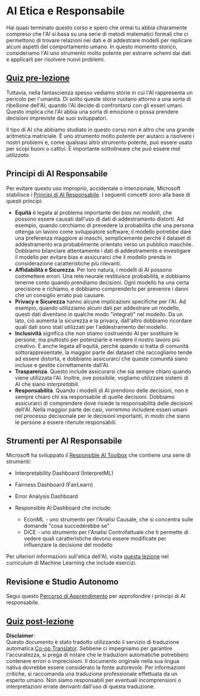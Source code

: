 <!--
CO_OP_TRANSLATOR_METADATA:
{
  "original_hash": "437c988596e751072e41a5aad3fcc5d9",
  "translation_date": "2025-08-26T06:54:45+00:00",
  "source_file": "lessons/7-Ethics/README.md",
  "language_code": "it"
}
-->
# AI Etica e Responsabile

Hai quasi terminato questo corso e spero che ormai tu abbia chiaramente compreso che l'AI si basa su una serie di metodi matematici formali che ci permettono di trovare relazioni nei dati e di addestrare modelli per replicare alcuni aspetti del comportamento umano. In questo momento storico, consideriamo l'AI uno strumento molto potente per estrarre schemi dai dati e applicarli per risolvere nuovi problemi.

## [Quiz pre-lezione](https://white-water-09ec41f0f.azurestaticapps.net/quiz/5/)

Tuttavia, nella fantascienza spesso vediamo storie in cui l'AI rappresenta un pericolo per l'umanità. Di solito queste storie ruotano attorno a una sorta di ribellione dell'AI, quando l'AI decide di confrontarsi con gli esseri umani. Questo implica che l'AI abbia una sorta di emozione o possa prendere decisioni impreviste dai suoi sviluppatori.

Il tipo di AI che abbiamo studiato in questo corso non è altro che una grande aritmetica matriciale. È uno strumento molto potente per aiutarci a risolvere i nostri problemi e, come qualsiasi altro strumento potente, può essere usato per scopi buoni o cattivi. È importante sottolineare che può essere *mal utilizzato*.

## Principi di AI Responsabile

Per evitare questo uso improprio, accidentale o intenzionale, Microsoft stabilisce i [Principi di AI Responsabile](https://www.microsoft.com/ai/responsible-ai?WT.mc_id=academic-77998-cacaste). I seguenti concetti sono alla base di questi principi:

* **Equità** è legata al problema importante dei *bias nei modelli*, che possono essere causati dall'uso di dati di addestramento distorti. Ad esempio, quando cerchiamo di prevedere la probabilità che una persona ottenga un lavoro come sviluppatore software, il modello potrebbe dare una preferenza maggiore ai maschi, semplicemente perché il dataset di addestramento era probabilmente orientato verso un pubblico maschile. Dobbiamo bilanciare attentamente i dati di addestramento e investigare il modello per evitare bias e assicurarci che il modello prenda in considerazione caratteristiche più rilevanti.
* **Affidabilità e Sicurezza**. Per loro natura, i modelli di AI possono commettere errori. Una rete neurale restituisce probabilità, e dobbiamo tenerne conto quando prendiamo decisioni. Ogni modello ha una certa precisione e richiamo, e dobbiamo comprenderlo per prevenire i danni che un consiglio errato può causare.
* **Privacy e Sicurezza** hanno alcune implicazioni specifiche per l'AI. Ad esempio, quando utilizziamo alcuni dati per addestrare un modello, questi dati diventano in qualche modo "integrati" nel modello. Da un lato, ciò aumenta la sicurezza e la privacy, dall'altro dobbiamo ricordare quali dati sono stati utilizzati per l'addestramento del modello.
* **Inclusività** significa che non stiamo costruendo AI per sostituire le persone, ma piuttosto per potenziarle e rendere il nostro lavoro più creativo. È anche legata all'equità, perché quando si tratta di comunità sottorappresentate, la maggior parte dei dataset che raccogliamo tende ad essere distorta, e dobbiamo assicurarci che queste comunità siano incluse e gestite correttamente dall'AI.
* **Trasparenza**. Questo include assicurarsi che sia sempre chiaro quando viene utilizzata l'AI. Inoltre, ove possibile, vogliamo utilizzare sistemi di AI che siano *interpretabili*.
* **Responsabilità**. Quando i modelli di AI prendono delle decisioni, non è sempre chiaro chi sia responsabile di quelle decisioni. Dobbiamo assicurarci di comprendere dove risiede la responsabilità delle decisioni dell'AI. Nella maggior parte dei casi, vorremmo includere esseri umani nel processo decisionale per le decisioni importanti, in modo che siano le persone a essere ritenute responsabili.

## Strumenti per AI Responsabile

Microsoft ha sviluppato il [Responsible AI Toolbox](https://github.com/microsoft/responsible-ai-toolbox) che contiene una serie di strumenti:

* Interpretability Dashboard (InterpretML)
* Fairness Dashboard (FairLearn)
* Error Analysis Dashboard
* Responsible AI Dashboard che include:

   - EconML - uno strumento per l'Analisi Causale, che si concentra sulle domande "cosa succederebbe se"
   - DiCE - uno strumento per l'Analisi Controfattuale che ti permette di vedere quali caratteristiche devono essere modificate per influenzare la decisione del modello

Per ulteriori informazioni sull'etica dell'AI, visita [questa lezione](https://github.com/microsoft/ML-For-Beginners/tree/main/1-Introduction/3-fairness?WT.mc_id=academic-77998-cacaste) nel curriculum di Machine Learning che include esercizi.

## Revisione e Studio Autonomo

Segui questo [Percorso di Apprendimento](https://docs.microsoft.com/learn/modules/responsible-ai-principles/?WT.mc_id=academic-77998-cacaste) per approfondire i principi di AI responsabile.

## [Quiz post-lezione](https://white-water-09ec41f0f.azurestaticapps.net/quiz/6/)

**Disclaimer**:  
Questo documento è stato tradotto utilizzando il servizio di traduzione automatica [Co-op Translator](https://github.com/Azure/co-op-translator). Sebbene ci impegniamo per garantire l'accuratezza, si prega di notare che le traduzioni automatiche potrebbero contenere errori o imprecisioni. Il documento originale nella sua lingua nativa dovrebbe essere considerato la fonte autorevole. Per informazioni critiche, si raccomanda una traduzione professionale effettuata da un esperto umano. Non siamo responsabili per eventuali incomprensioni o interpretazioni errate derivanti dall'uso di questa traduzione.